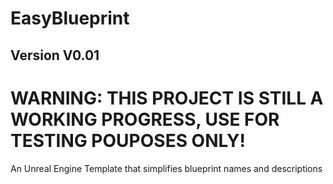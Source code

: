# EasyBlueprint
## Version V0.01

# WARNING: THIS PROJECT IS STILL A WORKING PROGRESS, USE FOR TESTING POUPOSES ONLY!
An Unreal Engine Template that simplifies blueprint names and descriptions

